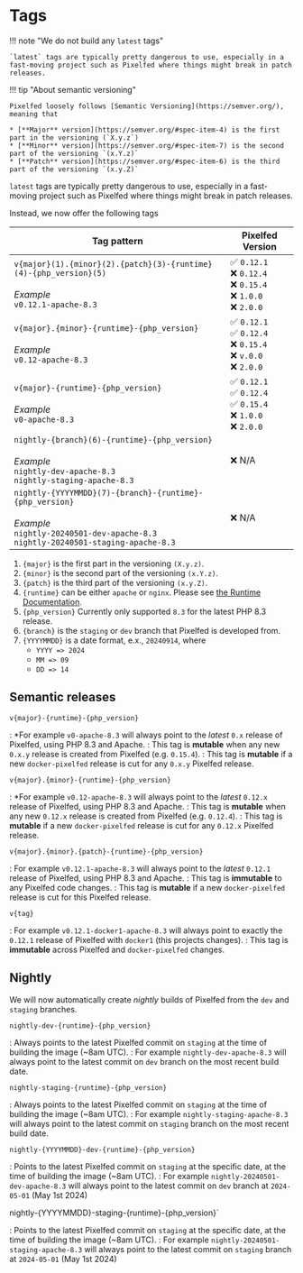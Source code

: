 # Tags

!!! note "We do not build any `latest` tags"

    `latest` tags are typically pretty dangerous to use, especially in a fast-moving project such as Pixelfed where things might break in patch releases.

!!! tip "About semantic versioning"

    Pixelfed loosely follows [Semantic Versioning](https://semver.org/), meaning that

    * [**Major** version](https://semver.org/#spec-item-4) is the first part in the versioning (`X.y.z`)
    * [**Minor** version](https://semver.org/#spec-item-7) is the second part of the versioning `(x.Y.z)`
    * [**Patch** version](https://semver.org/#spec-item-6) is the third part of the versioning `(x.y.Z)`

`latest` tags are typically pretty dangerous to use, especially in a fast-moving project such as Pixelfed where things might break in patch releases.

Instead, we now offer the following tags

<div class="annotate" markdown>

| Tag pattern | Pixelfed Version |
| ------- | ---------------- |
| `v{major}(1).{minor}(2).{patch}(3)-{runtime}(4)-{php_version}(5)` <br /><br />*Example*<br /> `v0.12.1-apache-8.3` | :white_check_mark: `0.12.1` <br /> :x: `0.12.4` <br /> :x: `0.15.4` <br /> :x: `1.0.0` <br /> :x: `2.0.0` |
| `v{major}.{minor}-{runtime}-{php_version}` <br /><br />*Example*<br /> `v0.12-apache-8.3` | :white_check_mark: `0.12.1` <br /> :white_check_mark: `0.12.4` <br /> :x: `0.15.4` <br /> :x: `v.0.0` <br /> :x: `2.0.0` |
| `v{major}-{runtime}-{php_version}` <br /><br />*Example*<br /> `v0-apache-8.3` | :white_check_mark: `0.12.1` <br /> :white_check_mark: `0.12.4` <br /> :white_check_mark: `0.15.4` <br /> :x: `1.0.0` <br /> :x: `2.0.0` |
| `nightly-{branch}(6)-{runtime}-{php_version}` <br /><br />*Example*<br /> `nightly-dev-apache-8.3` <br />`nightly-staging-apache-8.3` | :x: N/A |
| `nightly-{YYYYMMDD}(7)-{branch}-{runtime}-{php_version}` <br /><br />*Example*<br /> `nightly-20240501-dev-apache-8.3` <br />`nightly-20240501-staging-apache-8.3` | :x: N/A |
</div>

1. `{major}` is the first part in the versioning `(X.y.z)`.
2. `{minor}` is the second part of the versioning `(x.Y.z)`.
3. `{patch}` is the third part of the versioning `(x.y.Z)`.
4. `{runtime}` can be either `apache` or `nginx`. Please see [the Runtime Documentation](runtimes.md).
5. `{php_version}` Currently only supported `8.3` for the latest PHP 8.3 release.
6. `{branch}` is the `staging` or `dev` branch that Pixelfed is developed from.
7. `{YYYYMMDD}` is a date format, e.x., `20240914`, where
    * `YYYY => 2024`
    * `MM => 09`
    * `DD => 14`

## Semantic releases

`v{major}-{runtime}-{php_version}`

: *For example `v0-apache-8.3` will always point to the *latest* `0.x` release of Pixelfed, using PHP 8.3 and Apache.
: This tag is **mutable** when any new `0.x.y` release is created from Pixelfed (e.g. `0.15.4`).
: This tag is **mutable** if a new `docker-pixelfed` release is cut for any `0.x.y` Pixelfed release.

`v{major}.{minor}-{runtime}-{php_version}`

: *For example `v0.12-apache-8.3` will always point to the *latest* `0.12.x` release of Pixelfed, using PHP 8.3 and Apache.
: This tag is **mutable** when any new `0.12.x` release is created from Pixelfed (e.g. `0.12.4`).
: This tag is **mutable** if a new `docker-pixelfed` release is cut for any `0.12.x` Pixelfed release.

`v{major}.{minor}.{patch}-{runtime}-{php_version}`

: For example `v0.12.1-apache-8.3`  will always point to the *latest* `0.12.1` release of Pixelfed, using PHP 8.3 and Apache.
: This tag is **immutable** to any Pixelfed code changes.
: This tag is **mutable** if a new `docker-pixelfed` release is cut for this Pixelfed release.

`v{tag}`

: For example `v0.12.1-docker1-apache-8.3` will always point to exactly the `0.12.1` release of Pixelfed with `docker1` (this projects changes).
: This tag is **immutable** across Pixelfed and `docker-pixelfed` changes.

## Nightly

We will now automatically create *nightly* builds of Pixelfed from the `dev` and `staging` branches.

`nightly-dev-{runtime}-{php_version}`

: Always points to the latest Pixelfed commit on `staging` at the time of building the image (~8am UTC).
: For example `nightly-dev-apache-8.3` will always point to the latest commit on `dev` branch on the most recent build date.

`nightly-staging-{runtime}-{php_version}`

: Always points to the latest Pixelfed commit on `staging` at the time of building the image (~8am UTC).
: For example `nightly-staging-apache-8.3` will always point to the latest commit on `staging` branch on the most recent build date.

`nightly-{YYYYMMDD}-dev-{runtime}-{php_version}`

: Points to the latest Pixelfed commit on `staging` at the specific date, at the time of building the image (~8am UTC).
: For example `nightly-20240501-dev-apache-8.3` will always point to the latest commit on `dev` branch at `2024-05-01` (May 1st 2024)

nightly-{YYYYMMDD}-staging-{runtime}-{php_version}`

: Points to the latest Pixelfed commit on `staging` at the specific date, at the time of building the image (~8am UTC).
: For example `nightly-20240501-staging-apache-8.3` will always point to the latest commit on `staging` branch at `2024-05-01` (May 1st 2024)
